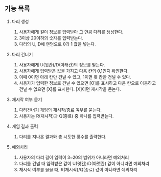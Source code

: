 ## 기능 목록

1. 다리 생성
   1. 사용자에게 길이 정보를 입력받아 그 만큼 다리를 생성한다.
   2. 3이상 20이하의 숫자를 입력받는다.
   3. 다리의 U, D에 랜덤으로 0과 1 값을 넣는다.

2. 다리 건너기
   1. 사용자에게 U(윗칸)/D(아래칸)의 정보를 받는다. 
   2. 사용자에게 입력받은 값을 가지고 다음 칸의 0,1인지 확인한다.
   3. 이때 0이면 아래 칸만 건널 수 있고, 1이면 윗 칸만 건널 수 있다.
   4. 사용자가 입력한 정보로 건널 수 있으면 [O]를 표시하고 다음 칸으로 이동하고 건널 수 없으면 [X]를 표시한다.
      [X]이면 재시작을 묻는다.

3. 재시작 여부 묻기
   1. 다리건너기 게임의 재시작/종료 여부를 묻는다.
   2. 사용자는 R(재시작)과 Q(종료) 중 하나를 입력받는다.

4. 게임 결과 출력 
   1. 다리를 지나온 결과와 총 시도한 횟수를 출력한다.
   
5. 예외처리
   1. 사용자의 다리 길이 입력이 3~20의 범위가 아니라면 예외처리
   2. 다리를 건널 때 입력받은 값이 U(윗칸)/D(아랫칸) 값이 아니라면 예외처리
   3. 재시작 여부를 물을 때, R(재시작)/Q(종료) 값이 아니라면 예외처리 